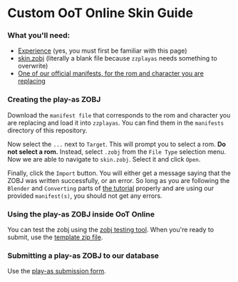 # Custom OoT Online Skin Guide

### What you'll need:
 - [Experience](http://old.z64.me/guides/blender-play-as) (yes, you must first be familiar with this page)
 - [skin.zobj](./skin.zobj) (literally a blank file because `zzplayas` needs something to overwrite)
 - [One of our official manifests, for the rom and character you are replacing](../manifests)

### Creating the play-as ZOBJ
Download the `manifest file` that corresponds to the rom and character you are replacing and load it into `zzplayas`. You can find them in the `manifests` directory of this repository.

Now select the `...` next to `Target`. This will prompt you to select a rom. __Do not select a rom.__ Instead, select `.zobj` from the `File Type` selection menu. Now we are able to navigate to `skin.zobj`. Select it and click `Open`.

Finally, click the `Import` button. You will either get a message saying that the ZOBJ was written successfully, or an error. So long as you are following the `Blender` and `Converting` parts of [the tutorial](http://old.z64.me/guides/blender-play-as) properly and are using our provided `manifest(s)`, you should not get any errors.

### Using the play-as ZOBJ inside OoT Online
You can test the zobj using the [zobj testing tool](https://cdn.discordapp.com/attachments/706278515447824384/821455357728653432/OotOPlayasDev.pak). When you're ready to submit, use the [template zip file](https://github.com/hylian-modding/zzplayas_modloader_template/releases).

### Submitting a play-as ZOBJ to our database
Use the [play-as submission form](https://forms.gle/J7L6TQFNR53hKQzGA).
